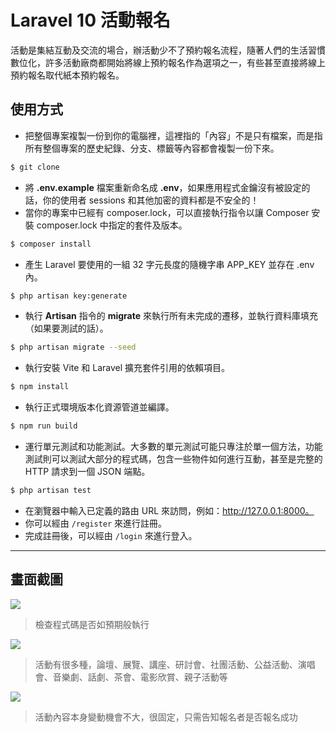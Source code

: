 # Laravel 10 活動報名

活動是集結互動及交流的場合，辦活動少不了預約報名流程，隨著人們的生活習慣數位化，許多活動廠商都開始將線上預約報名作為選項之一，有些甚至直接將線上預約報名取代紙本預約報名。

## 使用方式
- 把整個專案複製一份到你的電腦裡，這裡指的「內容」不是只有檔案，而是指所有整個專案的歷史紀錄、分支、標籤等內容都會複製一份下來。
```sh
$ git clone
```
- 將 __.env.example__ 檔案重新命名成 __.env__，如果應用程式金鑰沒有被設定的話，你的使用者 sessions 和其他加密的資料都是不安全的！
- 當你的專案中已經有 composer.lock，可以直接執行指令以讓 Composer 安裝 composer.lock 中指定的套件及版本。
```sh
$ composer install
```
- 產生 Laravel 要使用的一組 32 字元長度的隨機字串 APP_KEY 並存在 .env 內。
```sh
$ php artisan key:generate
```
- 執行 __Artisan__ 指令的 __migrate__ 來執行所有未完成的遷移，並執行資料庫填充（如果要測試的話）。
```sh
$ php artisan migrate --seed
```
- 執行安裝 Vite 和 Laravel 擴充套件引用的依賴項目。
```sh
$ npm install
```
- 執行正式環境版本化資源管道並編譯。
```sh
$ npm run build
```
- 運行單元測試和功能測試。大多數的單元測試可能只專注於單一個方法，功能測試則可以測試大部分的程式碼，包含一些物件如何進行互動，甚至是完整的 HTTP 請求到一個 JSON 端點。
```sh
$ php artisan test
```
- 在瀏覽器中輸入已定義的路由 URL 來訪問，例如：http://127.0.0.1:8000。
- 你可以經由 `/register` 來進行註冊。
- 完成註冊後，可以經由 `/login` 來進行登入。

----

## 畫面截圖
![](https://i.imgur.com/HwwImDp.png)
> 檢查程式碼是否如預期般執行

![](https://i.imgur.com/2qQrW3L.png)
> 活動有很多種，論壇、展覽、講座、研討會、社團活動、公益活動、演唱會、音樂劇、話劇、茶會、電影欣賞、親子活動等

![](https://i.imgur.com/agKXYVq.png)
> 活動內容本身變動機會不大，很固定，只需告知報名者是否報名成功
